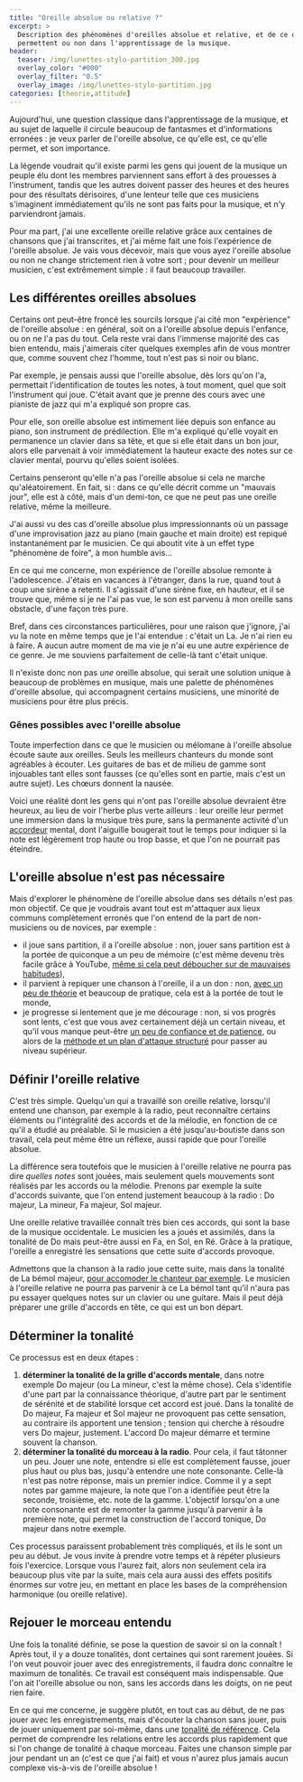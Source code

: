```yaml
---
title: "Oreille absolue ou relative ?"
excerpt: >
  Description des phénomènes d'oreilles absolue et relative, et de ce qu'elles 
  permettent ou non dans l'apprentissage de la musique.
header:
  teaser: /img/lunettes-stylo-partition_300.jpg
  overlay_color: "#000"
  overlay_filter: "0.5"
  overlay_image: /img/lunettes-stylo-partition.jpg
categories: [theorie,attitude]
---
```


Aujourd'hui, une question classique dans l'apprentissage de la musique, et au 
sujet de laquelle il circule beaucoup de fantasmes et d'informations erronées : 
je veux parler de l'oreille absolue, ce qu'elle est, ce qu'elle permet, et son 
importance.

La légende voudrait qu'il existe parmi les gens qui jouent de la musique un 
peuple élu dont les membres parviennent sans effort à des prouesses à 
l'instrument, tandis que les autres doivent passer des heures et des heures 
pour des résultats dérisoires, d'une lenteur telle que ces musiciens 
s'imaginent immédiatement qu'ils ne sont pas faits pour la musique, et n'y 
parviendront jamais.

Pour ma part, j'ai une excellente oreille relative grâce aux centaines de 
chansons que j'ai transcrites, et j'ai même fait une fois l'expérience de 
l'oreille absolue. Je vais vous décevoir, mais que vous ayez l'oreille absolue 
ou non ne change strictement rien à votre sort ; pour devenir un meilleur 
musicien, c'est extrêmement simple : il faut beaucoup travailler.

## Les différentes oreilles absolues

Certains ont peut-être froncé les sourcils lorsque j'ai cité mon "expérience" 
de l'oreille absolue : en général, soit on a l'oreille absolue depuis 
l'enfance, ou on ne l'a pas du tout. Cela reste vrai dans l'immense majorité 
des cas bien entendu, mais j'aimerais citer quelques exemples afin de vous 
montrer que, comme souvent chez l'homme, tout n'est pas si noir ou blanc.

Par exemple, je pensais aussi que l'oreille absolue, dès lors qu'on l'a, 
permettait l'identification de toutes les notes, à tout moment, quel que soit 
l'instrument qui joue. C'était avant que je prenne des cours avec une pianiste 
de jazz qui m'a expliqué son propre cas.

Pour elle, son oreille absolue est intimement liée depuis son enfance au piano, 
son instrument de prédilection. Elle m'a expliqué qu'elle voyait en permanence 
un clavier dans sa tête, et que si elle était dans un bon jour, alors elle 
parvenait à voir immédiatement la hauteur exacte des notes sur ce clavier 
mental, pourvu qu'elles soient isolées.

Certains penseront qu'elle n'a pas l'oreille absolue si cela ne marche 
qu'aléatoirement. En fait, si : dans ce qu'elle décrit comme un "mauvais jour", 
elle est à côté, mais d'un demi-ton, ce que ne peut pas une oreille relative, 
même la meilleure.

J'ai aussi vu des cas d'oreille absolue plus impressionnants où un passage 
d'une improvisation jazz au piano (main gauche et main droite) est repiqué 
instantanément par le musicien. Ce qui aboutit vite à un effet type "phénomène 
de foire", à mon humble avis…

En ce qui me concerne, mon expérience de l'oreille absolue remonte à 
l'adolescence. J'étais en vacances à l'étranger, dans la rue, quand tout à coup 
une sirène a retenti. Il s'agissait d'une sirène fixe, en hauteur, et il se 
trouve que, même si je ne l'ai pas vue, le son est parvenu à mon oreille sans 
obstacle, d'une façon très pure.

Bref, dans ces circonstances particulières, pour une raison que j'ignore, j'ai 
*vu* la note en même temps que je l'ai entendue : c'était un La. Je n'ai rien 
eu à faire. A aucun autre moment de ma vie je n'ai eu une autre expérience de 
ce genre. Je me souviens parfaitement de celle-là tant c'était unique.

Il n'existe donc non pas *une* oreille absolue, qui serait une solution unique 
à beaucoup de problèmes en musique, mais une palette de phénomènes d'oreille 
absolue, qui accompagnent certains musiciens, une minorité de musiciens pour 
être plus précis.

### Gênes possibles avec l'oreille absolue

Toute imperfection dans ce que le musicien ou mélomane à l'oreille absolue 
écoute saute aux oreilles. Seuls les meilleurs chanteurs du monde sont 
agréables à écouter. Les guitares de bas et de milieu de gamme sont injouables 
tant elles sont fausses (ce qu'elles sont en partie, mais c'est un autre 
sujet). Les chœurs donnent la nausée.

Voici une réalité dont les gens qui n'ont pas l'oreille absolue devraient être 
heureux, au lieu de voir l'herbe plus verte ailleurs : leur oreille leur permet 
une immersion dans la musique très pure, sans la permanente activité d'un 
[accordeur][asg] mental, dont l'aiguille bougerait tout le temps pour indiquer 
si la note est légèrement trop haute ou trop basse, et que l'on ne pourrait pas 
éteindre.

## L'oreille absolue n'est pas nécessaire

Mais d'explorer le phénomène de l'oreille absolue dans ses détails n'est pas 
mon objectif. Ce que je voudrais avant tout est m'attaquer aux lieux communs 
complètement erronés que l'on entend de la part de non-musiciens ou de novices, 
par exemple :

- il joue sans partition, il a l'oreille absolue : non, jouer sans partition 
est à la portée de quiconque a un peu de mémoire (c'est même devenu très facile 
grâce à YouTube, [même si cela peut déboucher sur de mauvaises 
habitudes][autodidactes]),
- il parvient à repiquer une chanson à l'oreille, il a un don : non, [avec un 
peu de théorie][jouer-oreille] et beaucoup de pratique, cela est à la portée de 
tout le monde,
- je progresse si lentement que je me décourage : non, si vos progrès sont 
lents, c'est que vous avez certainement déjà un certain niveau, et qu'il vous 
manque peut-être [un peu de confiance et de patience][attitude], ou alors de la 
[méthode et un plan d'attaque structuré][theorie] pour passer au niveau 
supérieur.

## Définir l'oreille relative

C'est très simple. Quelqu'un qui a travaillé son oreille relative, lorsqu'il 
entend une chanson, par exemple à la radio, peut reconnaître certains éléments 
ou l'intégralité des accords et de la mélodie, en fonction de ce qu'il a étudié 
au préalable. Si le musicien a été jusqu'au-boutiste dans son travail, cela 
peut même être un réflexe, aussi rapide que pour l'oreille absolue.

La différence sera toutefois que le musicien à l'oreille relative ne pourra pas 
dire *quelles notes* sont jouées, mais seulement quels mouvements sont réalisés 
par les accords ou la mélodie. Prenons par exemple la suite d'accords suivante, 
que l'on entend justement beaucoup à la radio : Do majeur, La mineur, Fa 
majeur, Sol majeur.

Une oreille relative travaillée connaît très bien ces accords, qui sont la base 
de la musique occidentale. Le musicien les a joués et assimilés, dans la 
tonalité de Do mais peut-être aussi en Fa, en Sol, en Ré. Grâce à la pratique, 
l'oreille a enregistré les sensations que cette suite d'accords provoque.

Admettons que la chanson à la radio joue cette suite, mais dans la tonalité de 
La bémol majeur, [pour accomoder le chanteur par exemple][tonalites]. Le 
musicien à l'oreille relative ne pourra pas parvenir à ce La bémol tant qu'il 
n'aura pas pu essayer quelques notes sur un clavier ou une guitare. Mais il 
peut déjà préparer une grille d'accords en tête, ce qui est un bon départ.

## Déterminer la tonalité

Ce processus est en deux étapes :

1. **déterminer la tonalité de la grille d'accords mentale**, dans notre 
exemple Do majeur (ou La mineur, c'est la même chose). Cela s'identifie d'une 
part par la connaissance théorique, d'autre part par le sentiment de sérénité 
et de stabilité lorsque cet accord est joué. Dans la tonalité de Do majeur, Fa 
majeur et Sol majeur ne provoquent pas cette sensation, au contraire ils 
apportent une tension ; tension qui cherche à résoudre vers Do majeur, 
justement. L'accord Do majeur démarre et termine souvent la chanson.
2. **déterminer la tonalité du morceau à la radio**. Pour cela, il faut 
tâtonner un peu. Jouer une note, entendre si elle est complètement fausse, 
jouer plus haut ou plus bas, jusqu'à entendre une note consonante. Celle-là 
n'est pas notre réponse, mais un premier indice. Comme il y a sept notes par 
gamme majeure, la note que l'on a identifiée peut être la seconde, troisième, 
etc. note de la gamme. L'objectif lorsqu'on a une note consonante est de 
remonter la gamme jusqu'à parvenir à la première note, qui permet la 
construction de l'accord tonique, Do majeur dans notre exemple.

Ces processus paraissent probablement très compliqués, et ils le sont un peu au 
début. Je vous invite à prendre votre temps et à répéter plusieurs fois 
l'exercice. Lorsque vous l'aurez fait, alors non seulement cela ira beaucoup 
plus vite par la suite, mais cela aura aussi des effets positifs énormes sur 
votre jeu, en mettant en place les bases de la compréhension harmonique (ou 
oreille relative).

## Rejouer le morceau entendu

Une fois la tonalité définie, se pose la question de savoir si on la connaît ! 
Après tout, il y a douze tonalités, dont certaines qui sont rarement jouées. Si 
l'on veut pouvoir jouer avec des enregistrements, il faudra donc connaître le 
maximum de tonalités. Ce travail est conséquent mais indispensable. Que l'on 
ait l'oreille absolue ou non, sans les accords dans les doigts, on ne peut rien 
faire.

En ce qui me concerne, je suggère plutôt, en tout cas au début, de ne pas jouer 
avec les enregistrements, mais d'écouter la chanson sans jouer, puis de jouer 
uniquement par soi-même, dans une [tonalité de référence][jouer-oreille]. Cela 
permet de comprendre les relations entre les accords plus rapidement que si 
l'on change de tonalité à chaque morceau. Faites une chanson simple par jour 
pendant un an (c'est ce que j'ai fait) et vous n'aurez plus jamais aucun 
complexe vis-à-vis de l'oreille absolue !

[tonalites]:/comprendre-les-tonalites/
[autodidactes]:/les-meilleurs-exercices-pour-autodidactes/
[jouer-oreille]:/jouer-a-l-oreille/
[asg]:https://www.accordersaguitare.com
[attitude]:/attitude
[theorie]:/theorie
